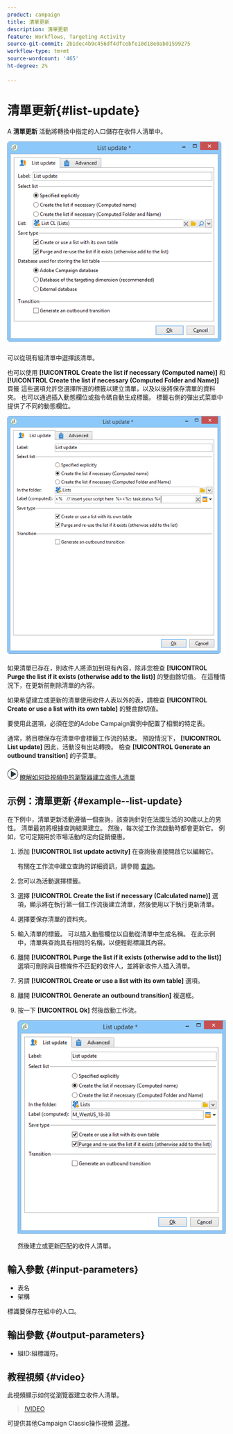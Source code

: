 ```yaml
---
product: campaign
title: 清單更新
description: 清單更新
feature: Workflows, Targeting Activity
source-git-commit: 2b1dec4b9c456df4dfcebfe10d18e0ab01599275
workflow-type: tm+mt
source-wordcount: '465'
ht-degree: 2%

---
```


# 清單更新{#list-update}



A **清單更新** 活動將轉換中指定的人口儲存在收件人清單中。

![](assets/s_user_segmentation_update_group.png)

可以從現有組清單中選擇該清單。

也可以使用 **[!UICONTROL Create the list if necessary (Computed name)]** 和 **[!UICONTROL Create the list if necessary (Computed Folder and Name)]** 頁籤 這些選項允許您選擇所選的標籤以建立清單，以及以後將保存清單的資料夾。 也可以通過插入動態欄位或指令碼自動生成標籤。 標籤右側的彈出式菜單中提供了不同的動態欄位。

![](assets/s_user_segmentation_update_list_calc.png)

如果清單已存在，則收件人將添加到現有內容，除非您檢查 **[!UICONTROL Purge the list if it exists (otherwise add to the list)]** 的雙曲餘切值。 在這種情況下，在更新前刪除清單的內容。

如果希望建立或更新的清單使用收件人表以外的表，請檢查 **[!UICONTROL Create or use a list with its own table]** 的雙曲餘切值。

要使用此選項，必須在您的Adobe Campaign實例中配置了相關的特定表。

通常，將目標保存在清單中會標籤工作流的結束。 預設情況下， **[!UICONTROL List update]** 因此，活動沒有出站轉換。 檢查 **[!UICONTROL Generate an outbound transition]** 的子菜單。

![](assets/do-not-localize/how-to-video.png) [瞭解如何從視頻中的瀏覽器建立收件人清單](#video)

## 示例：清單更新 {#example--list-update}

在下例中，清單更新活動遵循一個查詢，該查詢針對在法國生活的30歲以上的男性。 清單最初將根據查詢結果建立。 然後，每次從工作流啟動時都會更新它。 例如，它可定期用於市場活動的定向促銷優惠。

1. 添加 **[!UICONTROL list update activity]** 在查詢後直接開啟它以編輯它。

   有關在工作流中建立查詢的詳細資訊，請參閱 [查詢](query.md)。

1. 您可以為活動選擇標籤。
1. 選擇 **[!UICONTROL Create the list if necessary (Calculated name)]** 選項，顯示將在執行第一個工作流後建立清單，然後使用以下執行更新清單。
1. 選擇要保存清單的資料夾。
1. 輸入清單的標籤。 可以插入動態欄位以自動從清單中生成名稱。 在此示例中，清單與查詢具有相同的名稱，以便輕鬆標識其內容。
1. 離開 **[!UICONTROL Purge the list if it exists (otherwise add to the list)]** 選項可刪除與目標條件不匹配的收件人，並將新收件人插入清單。
1. 另請 **[!UICONTROL Create or use a list with its own table]** 選項。
1. 離開 **[!UICONTROL Generate an outbound transition]** 複選框。
1. 按一下 **[!UICONTROL Ok]** 然後啟動工作流。

   ![](assets/s_user_segmentation_update_list_calc_example.png)

   然後建立或更新匹配的收件人清單。

## 輸入參數 {#input-parameters}

* 表名
* 架構

標識要保存在組中的人口。

## 輸出參數 {#output-parameters}

* 組ID:組標識符。

## 教程視頻 {#video}

此視頻顯示如何從瀏覽器建立收件人清單。

>[!VIDEO](https://video.tv.adobe.com/v/25602/quality=12)

可提供其他Campaign Classic操作視頻 [這裡](https://experienceleague.adobe.com/docs/campaign-classic-learn/tutorials/overview.html?lang=zh-Hant)。
